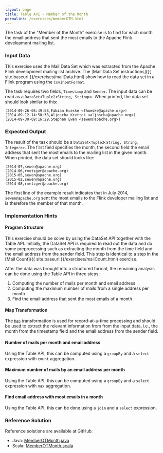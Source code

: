 ```yaml
---
layout: page
title: Table API - Member of the Month
permalink: /exercises/memberOTM.html
---
```


The task of the "Member of the Month" exercise is to find for each month the email address that sent the most emails to the Apache Flink development mailing list.

### Input Data

This exercise uses the Mail Data Set which was extracted from the Apache Flink development mailing list archive. The [Mail Data Set instructions]({{ site.baseurl }}/exercises/mailData.html) show how to read the data set in a Flink program using the `CsvInputFormat`. 

The task requires two fields, `Timestamp` and `Sender`. The input data can be read as a `DataSet<Tuple2<String, String>>`. When printed, the data set should look similar to this:

~~~
(2014-09-26-08:49:58,Fabian Hueske <fhueske@apache.org>)
(2014-09-12-14:50:38,Aljoscha Krettek <aljoscha@apache.org>)
(2014-09-30-09:16:29,Stephan Ewen <sewen@apache.org>)
~~~

### Expected Output

The result of the task should be a `DataSet<Tuple3<String, String, Integer>>`. The first field specifies the month, the second field the email address that sent the most emails to the mailing list in the given month. When printed, the data set should looks like:

~~~
(2014-07,sewen@apache.org)
(2014-06,rmetzger@apache.org)
(2015-05,sewen@apache.org)
(2015-02,sewen@apache.org)
(2014-08,rmetzger@apache.org)
~~~

The first line of the example result indicates that in July 2014, `sewen@apache.org` sent the most emails to the Flink developer mailing list and is therefore the member of that month.

### Implementation Hints

#### Program Structure

This exercise should be solve by using the DataSet API together with the Table API. Initially, the DataSet API is required to read out the data and do some preprocessing such as extracting the month from the time field and the email address from the sender field. This step is identical to a step in the [Mail Count]({{ site.baseurl }}/exercises/mailCount.html) exercise. 

After the data was brought into a structured format, the remaining analysis can be done using the Table API in three steps:

1. Computing the number of mails per month and email address
1. Computing the maximum number of mails from a single address per month
1. Find the email address that sent the most emails of a month

#### Map Transformation

The [`Map`](http://ci.apache.org/projects/flink/flink-docs-master/apis/dataset_transformations.html#map) transformation is used for record-at-a-time processing and should be used to extract the relevant information from from the input data, i.e., the month from the timestamp field and the email address from the sender field.

#### Number of mails per month and email address

Using the Table API, this can be computed using a `groupBy` and a `select` expression with `count` aggregation.

#### Maximum number of mails by an email address per month

Using the Table API, this can be computed using a `groupBy` and a `select` expression with `max` aggregation.

#### Find email address with most emails in a month

Using the Table API, this can be done using a `join` and a `select` expression.

### Reference Solution

Reference solutions are available at GitHub:

- Java: [MemberOTMonth.java](https://github.com/dataArtisans/flink-training-exercises/blob/master/src/main/java/com/dataArtisans/flinkTraining/exercises/tableJava/memberOTM/MemberOTMonth.java)
- Scala: [MemberOTMonth.scala](https://github.com/dataArtisans/flink-training-exercises/blob/master/src/main/scala/com/dataArtisans/flinkTraining/exercises/tableScala/memberOTM/MemberOTMonth.scala)
